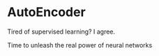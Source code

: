 # AutoEncoder

Tired of supervised learning? I agree.

Time to unleash the real power of neural
networks